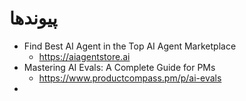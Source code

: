 # پیوندها

- Find Best AI Agent in the Top AI Agent Marketplace
	- https://aiagentstore.ai
- Mastering AI Evals: A Complete Guide for PMs
	- https://www.productcompass.pm/p/ai-evals
- 